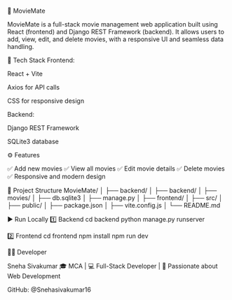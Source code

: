 🎥 MovieMate

MovieMate is a full-stack movie management web application built using React (frontend) and Django REST Framework (backend).
It allows users to add, view, edit, and delete movies, with a responsive UI and seamless data handling.

🚀 Tech Stack
Frontend:

React + Vite

Axios for API calls

CSS for responsive design

Backend:

Django REST Framework

SQLite3 database

⚙️ Features

✅ Add new movies
✅ View all movies
✅ Edit movie details
✅ Delete movies
✅ Responsive and modern design

📂 Project Structure
MovieMate/
│
├── backend/
│   ├── backend/
│   ├── movies/
│   ├── db.sqlite3
│   ├── manage.py
│
├── frontend/
│   ├── src/
│   ├── public/
│   ├── package.json
│   ├── vite.config.js
│
└── README.md

▶️ Run Locally
1️⃣ Backend
cd backend
python manage.py runserver

2️⃣ Frontend
cd frontend
npm install
npm run dev

🧑‍💻 Developer

Sneha Sivakumar
🎓 MCA | 💻 Full-Stack Developer | 🌟 Passionate about Web Development

GitHub: @Snehasivakumar16
